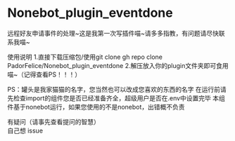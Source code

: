 # Nonebot_plugin_eventdone
远程好友申请事件的处理~这是我第一次写插件喵~请多多指教，有问题请尽快联系我喵~


使用说明
1.直接下载压缩包/使用git clone  gh repo clone PadorFelice/Nonebot_plugin_eventdone
2.解压放入你的plugin文件夹即可食用喵~（记得查看PS！！！）

PS：罐头是我家猫猫的名字，您当然也可以改成您喜欢的东西的名字
    在运行前请先检查import的组件您是否已经准备齐全，超级用户是否在.env中设置完毕
    本组件基于nonebot运行，如果您使用的不是nonebot，出错概不负责
    
有疑问（请事先查看提问的智慧）   
    自己想
    issue
